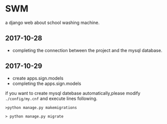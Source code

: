 # SWM
a django web about school washing machine.

## 2017-10-28

+ completing the connection between the project and the mysql database.

## 2017-10-29

+ create apps.sign.models
+ completing the apps.sign.models

if you want to create mysql datebase automatically,please modify `./config/my.cnf` and execute lines following.

```
>python manage.py makemigrations

> python manage.py migrate
```